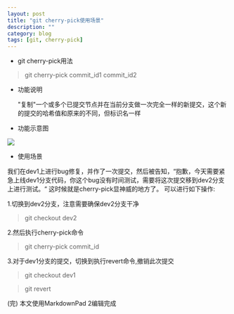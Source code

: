 ```yaml
---
layout: post
title: "git cherry-pick使用场景"
description: ""
category: blog
tags: [git, cherry-pick]
---
```


- git cherry-pick用法 


> git cherry-pick commit_id1 commit_id2


- 功能说明 

	"复制"一个或多个已提交节点并在当前分支做一次完全一样的新提交，这个新的提交的哈希值和原来的不同，但标识名一样

- 功能示意图

![](http://i.imgur.com/YWowgd7.png)

- 使用场景

我们在dev1上进行bug修复，并作了一次提交，然后被告知，“抱歉，今天需要紧急上线dev1分支代码，你这个bug没有时间测试，需要将这次提交移到dev2分支上进行测试。“ 这时候就是cherry-pick显神威的地方了。
可以进行如下操作:

1.切换到dev2分支，注意需要确保dev2分支干净

> git checkout dev2

2.然后执行cherry-pick命令

> git cherry-pick commit_id

3.对于dev1分支的提交，切换到执行revert命令,撤销此次提交

>  git checkout dev1	

>  git revert <commit id>

(完)
本文使用MarkdownPad 2编辑完成


